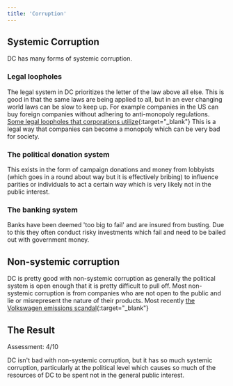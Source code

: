 ```yaml
---
title: 'Corruption'
---
```


## Systemic Corruption

DC has many forms of systemic corruption.

### Legal loopholes

The legal system in DC prioritizes the letter of the law above all else. This is good in that the same laws are being applied to all, but in an ever changing world laws can be slow to keep up. For example companies in the US can buy foreign companies without adhering to anti-monopoly regulations. [Some legal loopholes that corporations utilize](http://mic.com/articles/78669/11-loopholes-the-world-s-biggest-corporations-use-to-skirt-the-rule-of-law){:target="_blank"} This is a legal way that companies can become a monopoly which can be very bad for society.

### The political donation system

This exists in the form of campaign donations and money from lobbyists (which goes in a round about way but it is effectively bribing) to influence parities or individuals to act a certain way which is very likely not in the public interest.

### The banking system

Banks have been deemed 'too big to fail' and are insured from busting. Due to this they often conduct risky investments which fail and need to be bailed out with government money.

## Non-systemic corruption

DC is pretty good with non-systemic corruption as generally the political system is open enough that it is pretty difficult to pull off. Most non-systemic corruption is from companies who are not open to the public and lie or misrepresent the nature of their products. Most recently [the Volkswagen emissions scandal](https://en.wikipedia.org/wiki/Volkswagen_emissions_scandal){:target="_blank"}

## The Result

Assessment: 4/10

DC isn't bad with non-systemic corruption, but it has so much systemic corruption, particularly at the political level which causes so much of the resources of DC to be spent not in the general public interest.
